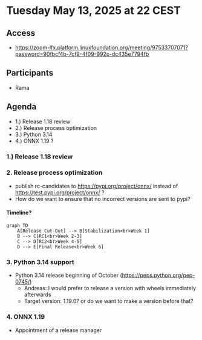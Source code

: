 # Tuesday May 13, 2025 at 22 CEST

## Access
* https://zoom-lfx.platform.linuxfoundation.org/meeting/97533707071?password=90fbcf4b-7cf9-4f09-992c-dc435e7794fb

## Participants

* Rama

## Agenda
* 1.) Release 1.18 review
* 2.) Release process optimization
* 3.) Python 3.14
* 4.) ONNX 1.19 ? 

### 1.) Release 1.18 review ###

### 2. Release process optimization ###
* publish rc-candidates to https://pypi.org/project/onnx/ instead of https://test.pypi.org/project/onnx/ ?
* How do we want to ensure that no incorrect versions are sent to pypi?

#### Timeline?
```mermaid
graph TD
    A[Release Cut-Out] --> B[Stabilization<br>Week 1]
    B --> C[RC1<br>Week 2-3]
    C --> D[RC2<br>Week 4-5]
    D --> E[Final Release<br>Week 6]
 ```

### 3. Python 3.14 support ###
* Python 3.14 release beginning of October (https://peps.python.org/pep-0745/) 
  * Andreas: I would prefer to release a version with wheels immediately afterwards
  * Target version: 1.19.0? or do we want to make a version before that?

### 4. ONNX 1.19 ##
* Appointment of a release manager
